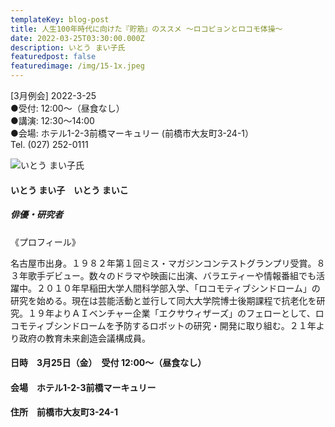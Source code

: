 ```yaml
---
templateKey: blog-post
title: 人生100年時代に向けた『貯筋』のススメ ～ロコピョンとロコモ体操～
date: 2022-03-25T03:30:00.000Z
description: いとう まい子氏
featuredpost: false
featuredimage: /img/15-1x.jpeg
---
```

\[3月例会] 2022-3-25 \
●受付: 12:00〜（昼食なし） \
●講演: 12:30〜14:00 \
●会場: ホテル1-2-3前橋マーキュリー (前橋市大友町3-24-1）\
Tel. (027) 252-0111 

![いとう まい子氏](/img/15-1x.jpeg "いとう まい子　いとう まいこ")

#### **いとう まい子　いとう まいこ**

##### 俳優・研究者

《プロフィール》

名古屋市出身。１９８２年第１回ミス・マガジンコンテストグランプリ受賞。８３年歌手デビュー。数々のドラマや映画に出演、バラエティーや情報番組でも活躍中。２０１０年早稲田大学人間科学部入学、「ロコモティブシンドローム」の研究を始める。現在は芸能活動と並行して同大大学院博士後期課程で抗老化を研究。１９年よりＡＩベンチャー企業「エクサウィザーズ」のフェローとして、ロコモティブシンドロームを予防するロボットの研究・開発に取り組む。２１年より政府の教育未来創造会議構成員。

#### 日時　3月25日（金）　受付  12:00～（昼食なし）

#### 会場　ホテル1-2-3前橋マーキュリー 

#### 住所　前橋市大友町3-24-1